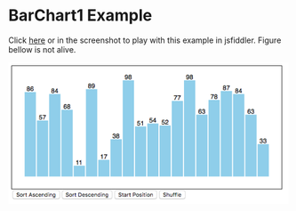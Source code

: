 # BarChart1 Example

Click [here][jsfiddle] or in the screenshot to play with this example in 
jsfiddler. Figure bellow is not alive.

[![BarChart1 Screenshoot](https://raw.githubusercontent.com/renato-mauro/redot/master/examples/barchart1/BarChart1.png "BarChart1 Screenshoot")][jsfiddle]

[jsfiddle]: https://jsfiddle.net/renatomauro/mrvv1h2a/

